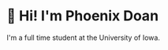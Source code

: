 # **👋 Hi! I'm Phoenix Doan**
<!--
**phoenixdoan/phoenixdoans** is a ✨ _special_ ✨ repository because its `README.md` (this file) appears on your GitHub profile -->

I'm a full time student at the University of Iowa.
